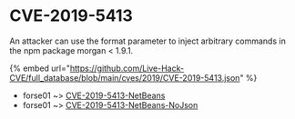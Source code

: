 # CVE-2019-5413

An attacker can use the format parameter to inject arbitrary commands in the npm package morgan < 1.9.1.

{% embed url="https://github.com/Live-Hack-CVE/full_database/blob/main/cves/2019/CVE-2019-5413.json" %}


* forse01 ~> [CVE-2019-5413-NetBeans](https://www.alice-snow.ru/2019/database/cve-2019-5413/cve-2019-5413-netbeans-forse01)
* forse01 ~> [CVE-2019-5413-NetBeans-NoJson](https://www.alice-snow.ru/2019/database/cve-2019-5413/cve-2019-5413-netbeans-nojson-forse01)